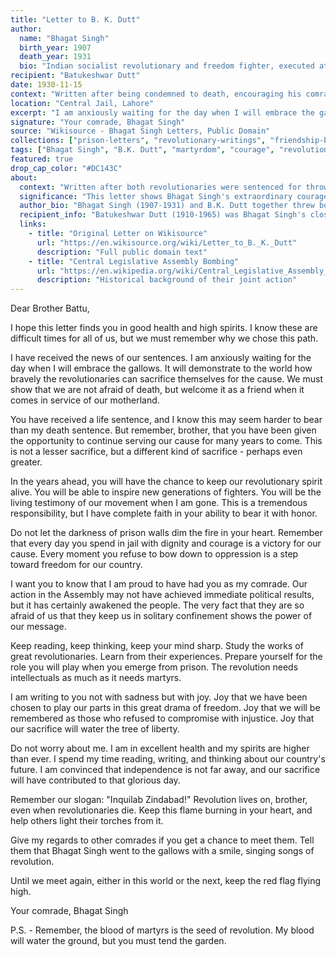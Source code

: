 ```yaml
---
title: "Letter to B. K. Dutt"
author:
  name: "Bhagat Singh"
  birth_year: 1907
  death_year: 1931
  bio: "Indian socialist revolutionary and freedom fighter, executed at age 23 for his role in the independence movement"
recipient: "Batukeshwar Dutt"
date: 1930-11-15
context: "Written after being condemned to death, encouraging his comrade who received a life sentence"
location: "Central Jail, Lahore"
excerpt: "I am anxiously waiting for the day when I will embrace the gallows. It will demonstrate to the world how bravely the revolutionaries can sacrifice themselves for the cause."
signature: "Your comrade, Bhagat Singh"
source: "Wikisource - Bhagat Singh Letters, Public Domain"
collections: ["prison-letters", "revolutionary-writings", "friendship-bonds"]
tags: ["Bhagat Singh", "B.K. Dutt", "martyrdom", "courage", "revolutionary spirit", "brotherhood"]
featured: true
drop_cap_color: "#DC143C"
about:
  context: "Written after both revolutionaries were sentenced for throwing bombs in the Central Legislative Assembly in 1929. Bhagat Singh received the death penalty while B.K. Dutt got life imprisonment."
  significance: "This letter shows Bhagat Singh's extraordinary courage in the face of death and his concern for his comrade's morale. It reveals the deep bond between revolutionary fighters and their shared commitment to the cause."
  author_bio: "Bhagat Singh (1907-1931) and B.K. Dutt together threw bombs in the Central Legislative Assembly on April 8, 1929, not to kill but to 'make the deaf hear' their message of revolution."
  recipient_info: "Batukeshwar Dutt (1910-1965) was Bhagat Singh's close comrade who participated in the Assembly bombing. He served 14 years in prison and later lived in obscurity until his death."
  links:
    - title: "Original Letter on Wikisource"
      url: "https://en.wikisource.org/wiki/Letter_to_B._K._Dutt"
      description: "Full public domain text"
    - title: "Central Legislative Assembly Bombing"
      url: "https://en.wikipedia.org/wiki/Central_Legislative_Assembly_bombing"
      description: "Historical background of their joint action"
---
```


Dear Brother Battu,

I hope this letter finds you in good health and high spirits. I know these are difficult times for all of us, but we must remember why we chose this path.

I have received the news of our sentences. I am anxiously waiting for the day when I will embrace the gallows. It will demonstrate to the world how bravely the revolutionaries can sacrifice themselves for the cause. We must show that we are not afraid of death, but welcome it as a friend when it comes in service of our motherland.

You have received a life sentence, and I know this may seem harder to bear than my death sentence. But remember, brother, that you have been given the opportunity to continue serving our cause for many years to come. This is not a lesser sacrifice, but a different kind of sacrifice - perhaps even greater.

In the years ahead, you will have the chance to keep our revolutionary spirit alive. You will be able to inspire new generations of fighters. You will be the living testimony of our movement when I am gone. This is a tremendous responsibility, but I have complete faith in your ability to bear it with honor.

Do not let the darkness of prison walls dim the fire in your heart. Remember that every day you spend in jail with dignity and courage is a victory for our cause. Every moment you refuse to bow down to oppression is a step toward freedom for our country.

I want you to know that I am proud to have had you as my comrade. Our action in the Assembly may not have achieved immediate political results, but it has certainly awakened the people. The very fact that they are so afraid of us that they keep us in solitary confinement shows the power of our message.

Keep reading, keep thinking, keep your mind sharp. Study the works of great revolutionaries. Learn from their experiences. Prepare yourself for the role you will play when you emerge from prison. The revolution needs intellectuals as much as it needs martyrs.

I am writing to you not with sadness but with joy. Joy that we have been chosen to play our parts in this great drama of freedom. Joy that we will be remembered as those who refused to compromise with injustice. Joy that our sacrifice will water the tree of liberty.

Do not worry about me. I am in excellent health and my spirits are higher than ever. I spend my time reading, writing, and thinking about our country's future. I am convinced that independence is not far away, and our sacrifice will have contributed to that glorious day.

Remember our slogan: "Inquilab Zindabad!" Revolution lives on, brother, even when revolutionaries die. Keep this flame burning in your heart, and help others light their torches from it.

Give my regards to other comrades if you get a chance to meet them. Tell them that Bhagat Singh went to the gallows with a smile, singing songs of revolution.

Until we meet again, either in this world or the next, keep the red flag flying high.

Your comrade,
Bhagat Singh

P.S. - Remember, the blood of martyrs is the seed of revolution. My blood will water the ground, but you must tend the garden.